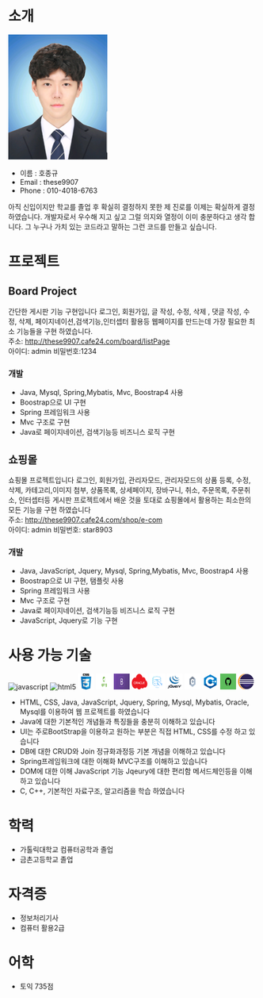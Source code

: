 ﻿# 소개


<img alt="깃헙 프로필 사진" src="https://github.com/these9907/Resume/blob/master/images/me.jpg" width="200">


* 이름 : 호종규
* Email : these9907
* Phone : 010-4018-6763

아직 신입이지만 학교를 졸업 후 확실히 결정하지 못한 제 진로를 이제는 확실하게 결정 하였습니다.
개발자로서 우수해 지고 싶고 그럴 의지와 열정이 이미 충분하다고 생각 합니다.
그 누구나 가치 있는 코드라고 말하는 그런 코드를 만들고 싶습니다.

# 프로젝트

## Board Project
간단한 게시판 기능 구현입니다
로그인, 회원가입, 글 작성, 수정, 삭제 , 댓글 작성, 수정, 삭제,
페이지네이션,검색기능,인터셉터 활용등 웹페이지를 만드는데 가장 필요한 최소 기능들을 구현 하였습니다.<br/>
주소: http://these9907.cafe24.com/board/listPage<br/>
아이디: admin 비밀번호:1234

### 개발 
- Java, Mysql, Spring,Mybatis, Mvc, Boostrap4 사용
- Boostrap으로 UI 구현
- Spring 프레임워크 사용
- Mvc 구조로 구현
- Java로 페이지네이션, 검색기능등 비즈니스 로직 구현

## 쇼핑몰
쇼핑몰 프로젝트입니다
로그인, 회원가입, 관리자모드, 관리자모드의 상품 등록, 수정, 삭제, 카테고리,이미지 첨부, 상품목록, 상세페이지, 장바구니, 취소, 주문목록, 주문취소, 
인터셉터등 게시판 프로젝트에서 배운 것을 토대로 쇼핑몰에서 활용하는 최소한의 모든 기능을 구현 하였습니다<br/>
주소: http://these9907.cafe24.com/shop/e-com<br/>
아이디: admin 비밀번호: star8903

### 개발 
- Java, JavaScript, Jquery, Mysql, Spring,Mybatis, Mvc, Boostrap4 사용
- Boostrap으로 UI 구현, 탬플릿 사용
- Spring 프레임워크 사용
- Mvc 구조로 구현
- Java로 페이지네이션, 검색기능등 비즈니스 로직 구현
- JavaScript, Jquery로 기능 구현

# 사용 가능 기술 

<img alt="javascript" src="https://user-images.githubusercontent.com/13250888/53627364-a16d0100-3c4b-11e9-84e2-a8c2f7311695.png" width="32" height="32"/> <img alt="html5" src="https://user-images.githubusercontent.com/13250888/53627363-a16d0100-3c4b-11e9-8238-56153fb041e4.png" width="32" height="32"/> <img src="https://github.com/these9907/Resume/blob/master/images/css.jpg" width="32" height="32"/> <img src="https://github.com/these9907/Resume/blob/master/images/spring2.png" width="32" height="32"/> <img src="https://github.com/these9907/Resume/blob/master/images/boot.png" width="32" height="32"/> <img src="https://github.com/these9907/Resume/blob/master/images/oracle.png" width="32" height="32"/> <img src="https://github.com/these9907/Resume/blob/master/images/mysql.png" width="32" height="32"/> <img src="https://github.com/these9907/Resume/blob/master/images/jq.png" width="32" height="32"/> <img src="https://github.com/these9907/Resume/blob/master/images/c.png" width="32" height="32"/> <img src="https://github.com/these9907/Resume/blob/master/images/c++.png" width="32" height="32"/> <img src="https://github.com/these9907/Resume/blob/master/images/git.jpg" width="32" height="32"/> <img src="https://github.com/these9907/Resume/blob/master/images/eclipse.png" width="32" height="32"/> 

- HTML, CSS, Java, JavaScript, Jquery, Spring, Mysql, Mybatis, Oracle, Mysql를 이용하여 웹 프로젝트를 하였습니다
- Java에 대한 기본적인 개념들과 특징들을 충분히 이해하고 있습니다
- UI는 주로BootStrap을 이용하고 원하는 부분은 직접 HTML, CSS를 수정 하고 있습니다
- DB에 대한 CRUD와 Join 정규화과정등 기본 개념을 이해하고 있습니다
- Spring프레임워크에 대한 이해화 MVC구조를 이해하고 있습니다
- DOM에 대한 이해 JavaScript 기능 Jqeury에 대한 편리함 메서드체인등을 이해하고 있습니다
- C, C++, 기본적인 자료구조, 알고리즘을 학습 하였습니다


# 학력
* 가톨릭대학교 컴퓨터공학과 졸업
* 금촌고등학교 졸업

# 자격증
* 정보처리기사
* 컴퓨터 활용2급

# 어학
* 토익 735점

